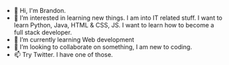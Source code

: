 - 👋 Hi, I'm Brandon.
- 👀 I’m interested in learning new things. I am into IT related stuff. I want to learn Python, Java, HTML & CSS, JS. I want to learn how to become a full stack developer.  
- 🌱 I’m currently learning Web development 
- 💞️ I’m looking to collaborate on something, I am new to coding. 
- 📫 Try Twitter. I have one of those.

<!---
madgododin/madgododin is a ✨ special ✨ repository because its `README.md` (this file) appears on your GitHub profile.
You can click the Preview link to take a look at your changes.
--->
